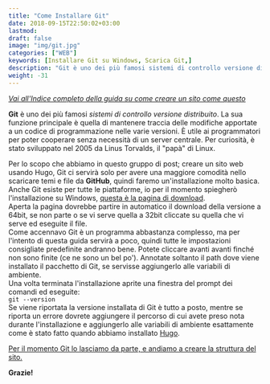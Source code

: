 ```yaml
---
title: "Come Installare Git"
date: 2018-09-15T22:50:02+03:00
lastmod:
draft: false
image: "img/git.jpg"
categories: ["WEB"]
keywords: [Installare Git su Windows, Scarica Git,]
description: "Git è uno dei più famosi sistemi di controllo versione distribuito. In questa guida andremo a installare Git su Windows in maniera molto basica in quanto questo articolo è solo parte di una guida più grande il cui obiettivo è costruire un sito web, e non l'utilizzo di Git come software."
weight: -31
---
```

*[Vai all'Indice completo della guida su come creare un sito come questo](/post/come-costruire-questo-blog-a-costo-zero-indice/)*

**Git** è uno dei più famosi *sistemi di controllo versione distribuito*. La sua funzione principale è quella di mantenere traccia delle modifiche apportate a un codice di programmazione nelle varie versioni. È utile ai programmatori per poter cooperare senza necessità di un server centrale. Per curiosità, è stato sviluppato nel 2005 da Linus Torvalds, il "papà" di Linux.

Per lo scopo che abbiamo in questo gruppo di post; creare un sito web usando Hugo, Git ci servirà solo per avere una maggiore comodità nello scaricare temi e file da **GitHub**, quindi faremo un'installazione molto basica.  
Anche Git esiste per tutte le piattaforme, io per il momento spiegherò l'installazione su Windows, <a href="https://git-scm.com/download/win" target="&#95;blank">questa è la pagina di download</a>.  
Aperta la pagina dovrebbe partire in automatico il download della versione a 64bit, se non parte o se vi serve quella a 32bit cliccate su quella che vi serve ed eseguite il file.  
Come accennavo Git è un programma abbastanza complesso, ma per l'intento di questa guida servirà a poco, quindi tutte le impostazioni consigliate predefinite andranno bene. Potete cliccare avanti avanti finché non sono finite (ce ne sono un bel po'). Annotate soltanto il path dove viene installato il pacchetto di Git, se servisse aggiungerlo alle variabili di ambiente.  
Una volta terminata l'installazione aprite una finestra del prompt dei comandi ed eseguite:  
```git --version```  
Se viene riportata la versione installata di Git è tutto a posto, mentre se riporta un errore dovrete aggiungere il percorso di cui avete preso nota durante l'installazione e aggiungerlo alle variabili di ambiente esattamente come è stato fatto quando abbiamo installato [Hugo](/post/come-installare-hugo/).  

[Per il momento Git lo lasciamo da parte, e andiamo a creare la struttura del sito.](/post/struttura-della-directory-del-sito-su-hugo/)

**Grazie!**
